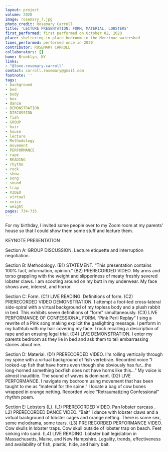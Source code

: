 ```yaml
---
layout: project
volume: 2020
image: rosemary_7.jpg
photo_credit: Rosemary Carroll
title: 'LECTURE PRESENTATION: FORM, MATERIAL, LOBSTERS'
first_performed: first performed on October 02, 2020
place: sheltering-in-place bedroom in the Merrimac watershed
times_performed: performed once in 2020
contributor: ROSEMARY CARROLL
collaborators: []
home: Brooklyn, NY
links:
- "@love.rosemary.carroll"
contact: carroll.rosemary@gmail.com
footnote: ''
tags:
- background
- bed
- body
- box
- dance
- DEMONSTRATION
- DISCUSSION
- fish
- GROUP
- hair
- house
- lecture
- Methodology
- movement
- PERFORMANCE
- rape
- READING
- rhythm
- rock
- show
- song
- sound
- trap
- VIDEO
- virtual
- voice
- weight
pages: 734-735
---
```

For my birthday, I invited some people over to my Zoom room at my parents’ house so that I could show them some stuff and lecture them.

KEYNOTE PRESENTATION

Section A:  GROUP DISCUSSION. Lecture etiquette and interruption negotiation.

Section B: Methodology. (B1) STATEMENT. “This presentation contains 100% fact, information, opinion.” (B2) PRERECORDED VIDEO. My arms and torso grappling with the weight and slipperiness of meaty freshly severed lobster claws. I am scooting around on my butt in my underwear. My face shows awe, interest, and horror. 

Section C: Form. (C1) LIVE READING. Definitions of form. (C2) PRERECORDED VIDEO DEMONSTRATION. I attempt a foot-led cross-lateral side-spiral with a virtual background of my topless body and a plush rabbit in bed. This exhibits seven definitions of “form” simultaneously. (C3) LIVE PERFORMANCE OF CONFESSIONAL FORM. “Pink Peril Replay” I sing a rewrite of a Pink song making explicit the gaslighting message. I perform in my bathtub with my hair covering my face. I rock recalling a description of rape and an ensuing legal trial. (C4) LIVE DEMONSTRATION. I enter my parents bedroom as they lie in bed and ask them to tell embarrassing stories about me. 

Section D: Material. (D1) PRERECORDED VIDEO. I’m rolling vertically through my spine with a virtual background of fish vertebrae. Recorded voice “I looked-up fish that have horns even though she obviously has fur…the long-horned something boxfish does not have horns like this…” My voice is almost inaudible. The sound of waves is dominant. (D2) LIVE PERFORMANCE. I navigate my bedroom using movement that has been taught to me as “material for the spine.” I locate a bag of cow bones wrapped in orange netting. Recorded voice “Retraumatizing Confessional” rhythm poem.

Section E: Lobsters (L). (L1) PRERECORDED VIDEO. Pan lobster carcass . L2) PRERECORDED DANCE VIDEO. “Bait” I dance with lobster claws and a virtual background of lobster cages and orange netting. There is some sex, some melodrama, some tears. (L3) PRE RECORDED PERFORMANCE VIDEO. Cow skulls in lobster traps. Cow skull outside of lobster trap on beach. Feet sinking into sand. (L4) LIVE READING. Lobster bait legislation in Massachusetts, Maine, and New Hampshire. Legality, trends, effectiveness and availability of fish, plastic, hide, and hairy bait.